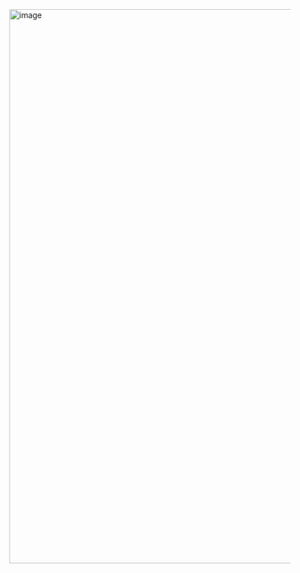 <img width="1222" height="992" alt="image" src="https://github.com/user-attachments/assets/75bba843-dae5-4bf0-b230-563a648f727f" />
